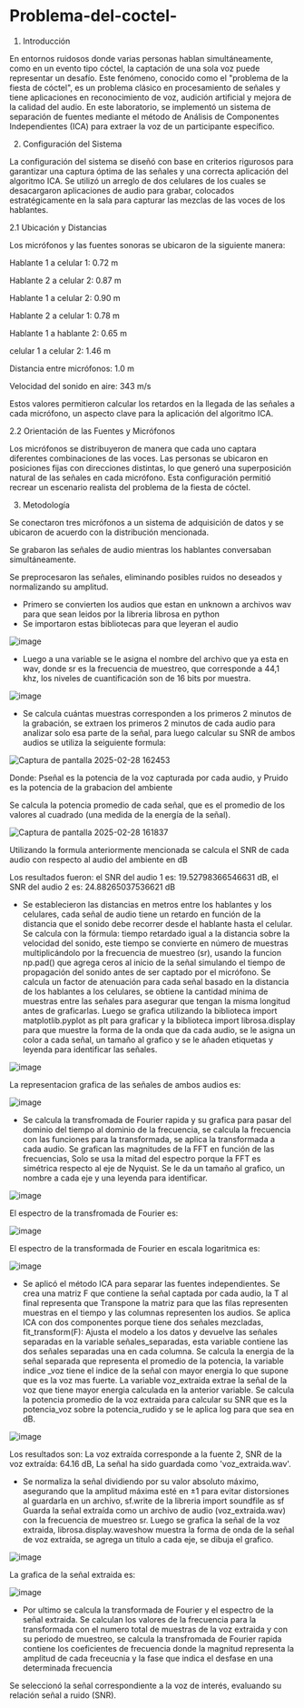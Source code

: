 # Problema-del-coctel-
1. Introducción

En entornos ruidosos donde varias personas hablan simultáneamente, como en un evento tipo cóctel, la captación de una sola voz puede representar un desafío. Este fenómeno, conocido como el "problema de la fiesta de cóctel", es un problema clásico en procesamiento de señales y tiene aplicaciones en reconocimiento de voz, audición artificial y mejora de la calidad del audio. En este laboratorio, se implementó un sistema de separación de fuentes mediante el método de Análisis de Componentes Independientes (ICA) para extraer la voz de un participante específico.

2. Configuración del Sistema

La configuración del sistema se diseñó con base en criterios rigurosos para garantizar una captura óptima de las señales y una correcta aplicación del algoritmo ICA. Se utilizó un arreglo de dos celulares de los cuales se desacargaron aplicaciones de audio para grabar, colocados estratégicamente en la sala para capturar las mezclas de las voces de los hablantes.

2.1 Ubicación y Distancias

Los micrófonos y las fuentes sonoras se ubicaron de la siguiente manera:

Hablante 1 a celular 1: 0.72 m

Hablante 2 a celular 2: 0.87 m

Hablante 1 a celular 2: 0.90 m

Hablante 2 a celular 1: 0.78 m

Hablante 1 a hablante 2: 0.65 m

celular 1 a celular 2: 1.46 m

Distancia entre micrófonos: 1.0 m

Velocidad del sonido en aire: 343 m/s

Estos valores permitieron calcular los retardos en la llegada de las señales a cada micrófono, un aspecto clave para la aplicación del algoritmo ICA.

2.2 Orientación de las Fuentes y Micrófonos

Los micrófonos se distribuyeron de manera que cada uno captara diferentes combinaciones de las voces. Las personas se ubicaron en posiciones fijas con direcciones distintas, lo que generó una superposición natural de las señales en cada micrófono. Esta configuración permitió recrear un escenario realista del problema de la fiesta de cóctel.

3. Metodología

Se conectaron tres micrófonos a un sistema de adquisición de datos y se ubicaron de acuerdo con la distribución mencionada.

Se grabaron las señales de audio mientras los hablantes conversaban simultáneamente.

Se preprocesaron las señales, eliminando posibles ruidos no deseados y normalizando su amplitud.
- Primero se convierten los audios que estan en unknown a archivos wav para que sean leidos por la libreria librosa en python 
- Se importaron estas bibliotecas para que leyeran el audio
  
![image](https://github.com/user-attachments/assets/39f3659c-db98-497c-b565-29e006f635ba)

- Luego a una variable se le asigna el nombre del archivo que ya esta en wav, donde sr es la frecuencia de muestreo, que corresponde a 44,1 khz, los niveles de cuantificación son de 16 bits por muestra.
   
 ![image](https://github.com/user-attachments/assets/8e73e659-02d2-47f5-bdab-e11f43c63b15)

- Se calcula cuántas muestras corresponden a los primeros 2 minutos de la grabación, se extraen los primeros 2 minutos de cada audio para analizar solo esa parte de la señal, para luego calcular su SNR de ambos audios se utiliza la seiguiente formula:

![Captura de pantalla 2025-02-28 162453](https://github.com/user-attachments/assets/5f26792f-00fc-4089-bc47-08d6a0176fd4)

Donde: Pseñal es la potencia de la voz capturada por cada audio, y Pruido es la potencia de la grabacion del ambiente 

Se calcula la potencia promedio de cada señal, que es el promedio de los valores al cuadrado (una medida de la energía de la señal).

![Captura de pantalla 2025-02-28 161837](https://github.com/user-attachments/assets/842625cc-4b5b-4c26-956f-9c22f4929693)

Utilizando la formula anteriormente mencionada se calcula el SNR de cada audio con respecto al audio del ambiente en dB 

Los resultados fueron: el SNR del audio 1 es:  19.52798366546631 dB, el SNR del audio 2 es:  24.88265037536621 dB

- Se establecieron las distancias en metros entre los hablantes y los celulares, cada señal de audio tiene un retardo en función de la distancia que el sonido debe recorrer desde el hablante hasta el celular. Se calcula con la fórmula: tiempo retardado igual a la distancia sobre la velocidad del sonido, este tiempo se convierte en número de muestras multiplicándolo por la frecuencia de muestreo (sr), usando la funcion np.pad() que agrega ceros al inicio de la señal simulando el tiempo de propagación del sonido antes de ser captado por el micrófono. Se calcula un factor de atenuación para cada señal basado en la distancia de los hablantes a los celulares, se obtiene la cantidad mínima de muestras entre las señales para asegurar que tengan la misma longitud antes de graficarlas. Luego se grafica utilizando la biblioteca import matplotlib.pyplot as plt para graficar y la biblioteca import librosa.display para que muestre la forma de la onda que da cada audio, se le asigna un color a cada señal, un tamaño al grafico y se le añaden etiquetas y leyenda para identificar las señales. 

![image](https://github.com/user-attachments/assets/e55c31c9-720b-4de9-b75d-0da92b11e72b)

La representacion grafica de las señales de ambos audios es: 

![image](https://github.com/user-attachments/assets/0036298c-dc5f-48fd-aa6a-07ebff4db578)

- Se calcula la transfromada de Fourier rapida y su grafica para pasar del dominio del tiempo al dominio de la frecuencia, se calcula la frecuencia con las funciones para la transformada, se aplica la transformada a cada audio. Se grafican las magnitudes de la FFT  en función de las frecuencias, Solo se usa la mitad del espectro porque la FFT es simétrica respecto al eje de Nyquist. Se le da un tamaño al grafico, un nombre a cada eje y una leyenda para identificar.

![image](https://github.com/user-attachments/assets/3b235c17-3e98-4c42-915e-ac96a482d385)

El espectro de la transfromada de Fourier es: 

![image](https://github.com/user-attachments/assets/04822bf2-db45-4e26-b65d-916249580f57)

El espectro de la transformada de Fourier en escala logaritmica es:

![image](https://github.com/user-attachments/assets/691a4178-d9bc-494c-b562-a739e95a07dd)

- Se aplicó el método ICA para separar las fuentes independientes. Se crea una matriz F que contiene la señal captada por cada audio, la T al final representa que Transpone la matriz para que las filas representen muestras en el tiempo y las columnas representen los audios. Se aplica ICA con dos componentes porque tiene dos señales mezcladas, fit_transform(F): Ajusta el modelo a los datos y devuelve las señales separadas en la variable señales_separadas, esta variable contiene las dos señales separadas una en cada columna. Se calcula la energia de la señal separada que representa el promedio de la potencia, la variable indice _voz tiene el indice de la señal con mayor energia lo que supone que es la voz mas fuerte. La variable voz_extraida extrae la señal de la voz que tiene mayor energia calculada en la anterior variable. Se calcula la potencia promedio de la voz extraida para calcular su SNR que es la potencia_voz sobre la potencia_rudido y se le aplica log para que sea en dB.

![image](https://github.com/user-attachments/assets/06c504d3-4084-4ffc-a51b-03e2bad1f919)

Los resultados son: La voz extraída corresponde a la fuente 2, SNR de la voz extraída: 64.16 dB, La señal ha sido guardada como 'voz_extraida.wav'.

- Se normaliza la señal dividiendo por su valor absoluto máximo, asegurando que la amplitud máxima esté en ±1 para evitar distorsiones al guardarla en un archivo, sf.write de la libreria import soundfile as sf Guarda la señal extraída como un archivo de audio (voz_extraida.wav) con la frecuencia de muestreo sr. Luego se grafica la señal de la voz extraida, librosa.display.waveshow muestra la forma de onda de la señal de voz extraída, se agrega un titulo a cada eje, se dibuja el grafico.

![image](https://github.com/user-attachments/assets/1996278f-c21e-46fb-96f9-66f61ce34463)

La grafica de la señal extraida es: 

![image](https://github.com/user-attachments/assets/db80f1fb-b902-4c1c-b031-049dadace1e2)

- Por ultimo se calcula la transformada de Fourier y el espectro de la señal extraida. Se calculan los valores de la frecuencia para la transformada con el numero total de muestras de la voz extraida y con su periodo de muestreo, se calcula la transfromada de Fourier rapida contiene los coeficientes de frecuencia donde la magnitud representa la amplitud de cada freceucnia y la fase que indica el desfase en una determinada frecuencia 


Se seleccionó la señal correspondiente a la voz de interés, evaluando su relación señal a ruido (SNR).
